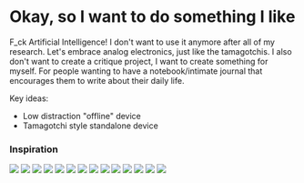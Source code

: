 # Okay, so I want to do something I like

F_ck Artificial Intelligence! I don't want to use it anymore after all of my research.
Let's embrace analog electronics, just like the tamagotchis.
I also don't want to create a critique project, I want to create something for myself.
For people wanting to have a notebook/intimate journal that encourages them to write about their daily life.

Key ideas:
- Low distraction "offline" device
- Tamagotchi style standalone device


### Inspiration
![](../../00-09%20Resources/09%20Assets/Screenshot%202025-04-04%20at%2011.24.22.png)
![](../../00-09%20Resources/09%20Assets/Pasted%20image%2020250404112523.png)
![](../../00-09%20Resources/09%20Assets/Pasted%20image%2020250404112533.png)
![](../../00-09%20Resources/09%20Assets/Pasted%20image%2020250404112624.png)
![](../../00-09%20Resources/09%20Assets/Pasted%20image%2020250404112643.png)
![](../../00-09%20Resources/09%20Assets/Pasted%20image%2020250404112729.png)
![](../../00-09%20Resources/09%20Assets/Screenshot%202025-04-04%20at%2011.24.46.png)
![](../../00-09%20Resources/09%20Assets/Pasted%20image%2020250404112739.png)
![](../../00-09%20Resources/09%20Assets/Pasted%20image%2020250404112752.png)
![](../../00-09%20Resources/09%20Assets/Pasted%20image%2020250404112810.png)
![](../../00-09%20Resources/09%20Assets/Pasted%20image%2020250404113452.png)
![](../../00-09%20Resources/09%20Assets/Pasted%20image%2020250404113504.png)
![](../../00-09%20Resources/09%20Assets/Pasted%20image%2020250404113652.png)
![](../../00-09%20Resources/09%20Assets/Pasted%20image%2020250404113723.png)
